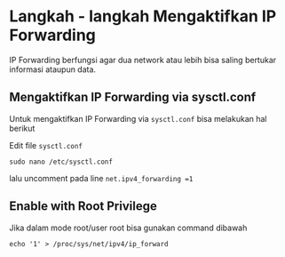 # Langkah - langkah Mengaktifkan IP Forwarding
IP Forwarding berfungsi agar dua network atau lebih bisa saling bertukar informasi ataupun data.
## Mengaktifkan IP Forwarding via sysctl.conf
Untuk mengaktifkan IP Forwarding via `sysctl.conf` bisa melakukan hal berikut

Edit file `sysctl.conf`

    sudo nano /etc/sysctl.conf

lalu uncomment pada line `net.ipv4_forwarding =1`
## Enable with Root Privilege
Jika dalam mode root/user root bisa gunakan command dibawah

    echo '1' > /proc/sys/net/ipv4/ip_forward
